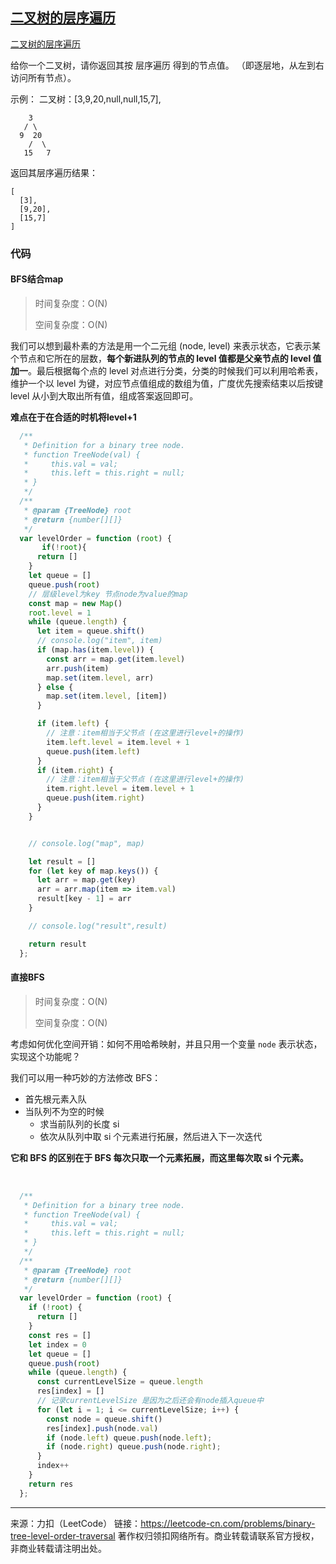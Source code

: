 ## [二叉树的层序遍历](https://leetcode-cn.com/problems/binary-tree-level-order-traversal/)

[二叉树的层序遍历](https://leetcode-cn.com/problems/binary-tree-level-order-traversal/)



给你一个二叉树，请你返回其按 层序遍历 得到的节点值。 （即逐层地，从左到右访问所有节点）。

 

示例：
二叉树：[3,9,20,null,null,15,7],

```
    3
   / \
  9  20
    /  \
   15   7
```

返回其层序遍历结果：

```
[
  [3],
  [9,20],
  [15,7]
]
```





### 代码





#### BFS结合map

> 时间复杂度：O(N)
>
> 空间复杂度：O(N)

我们可以想到最朴素的方法是用一个二元组 (node, level) 来表示状态，它表示某个节点和它所在的层数，**每个新进队列的节点的 level 值都是父亲节点的 level 值加一**。最后根据每个点的 level 对点进行分类，分类的时候我们可以利用哈希表，维护一个以 level 为键，对应节点值组成的数组为值，广度优先搜索结束以后按键 level 从小到大取出所有值，组成答案返回即可。



**难点在于在合适的时机将level+1** 

```js
  /**
   * Definition for a binary tree node.
   * function TreeNode(val) {
   *     this.val = val;
   *     this.left = this.right = null;
   * }
   */
  /**
   * @param {TreeNode} root
   * @return {number[][]}
   */
  var levelOrder = function (root) {
       if(!root){
      return []
    }
    let queue = []
    queue.push(root)
    // 层级level为key 节点node为value的map
    const map = new Map()
    root.level = 1
    while (queue.length) {
      let item = queue.shift()
      // console.log("item", item)
      if (map.has(item.level)) {
        const arr = map.get(item.level)
        arr.push(item)
        map.set(item.level, arr)
      } else {
        map.set(item.level, [item])
      }

      if (item.left) {
        // 注意：item相当于父节点 (在这里进行level+的操作)
        item.left.level = item.level + 1 
        queue.push(item.left)
      }
      if (item.right) {
        // 注意：item相当于父节点 (在这里进行level+的操作)
        item.right.level = item.level + 1 
        queue.push(item.right)
      }
    }


    // console.log("map", map)

    let result = []
    for (let key of map.keys()) {
      let arr = map.get(key)
      arr = arr.map(item => item.val)
      result[key - 1] = arr
    }

    // console.log("result",result)

    return result
  };
```





#### 直接BFS

> 时间复杂度：O(N)
>
> 空间复杂度：O(N)

考虑如何优化空间开销：如何不用哈希映射，并且只用一个变量 `node` 表示状态，实现这个功能呢？



我们可以用一种巧妙的方法修改 BFS：

- 首先根元素入队
- 当队列不为空的时候
  - 求当前队列的长度 si
  - 依次从队列中取 si 个元素进行拓展，然后进入下一次迭代

**它和 BFS 的区别在于 BFS 每次只取一个元素拓展，而这里每次取 si 个元素。**

​	

```js
  /**
   * Definition for a binary tree node.
   * function TreeNode(val) {
   *     this.val = val;
   *     this.left = this.right = null;
   * }
   */
  /**
   * @param {TreeNode} root
   * @return {number[][]}
   */
  var levelOrder = function (root) {
    if (!root) {
      return []
    }
    const res = []
    let index = 0
    let queue = []
    queue.push(root)
    while (queue.length) {
      const currentLevelSize = queue.length
      res[index] = []
      // 记录currentLevelSize 是因为之后还会有node插入queue中
      for (let i = 1; i <= currentLevelSize; i++) {
        const node = queue.shift()
        res[index].push(node.val)
        if (node.left) queue.push(node.left);
        if (node.right) queue.push(node.right);
      }
      index++
    }
    return res
  };
```











----

来源：力扣（LeetCode）
链接：https://leetcode-cn.com/problems/binary-tree-level-order-traversal
著作权归领扣网络所有。商业转载请联系官方授权，非商业转载请注明出处。